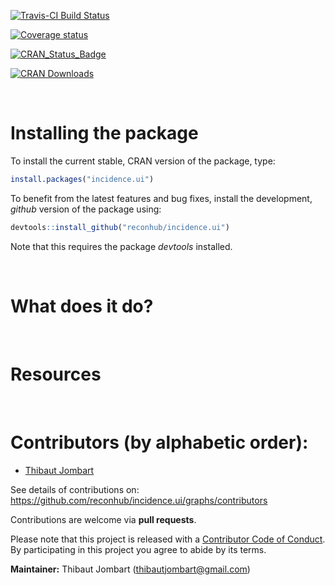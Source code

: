 



[![Travis-CI Build Status](https://travis-ci.org/reconhub/incidence.ui.svg?branch=master)](https://travis-ci.org/reconhub/incidence.ui)

[![Coverage status](https://ci.appveyor.com/api/projects/status/98263wear2w7h1tp/branch/master?svg=true)](https://ci.appveyor.com/project/thibautjombart/incidence-ui/branch/master)

[![CRAN_Status_Badge](http://www.r-pkg.org/badges/version/incidence.ui)](https://cran.r-project.org/package=incidence.ui)

[![CRAN Downloads](https://cranlogs.r-pkg.org/badges/incidence.ui)](https://cran.r-project.org/package=incidence.ui)


<br>

# Installing the package

To install the current stable, CRAN version of the package, type:

```r
install.packages("incidence.ui")
```

To benefit from the latest features and bug fixes, install the development, *github* version of the package using:

```r
devtools::install_github("reconhub/incidence.ui")
```

Note that this requires the package *devtools* installed.



<br>

# What does it do?





<br>

# Resources

<br>



# Contributors (by alphabetic order):
- [Thibaut Jombart](https://github.com/thibautjombart)

See details of contributions on:
<br>
https://github.com/reconhub/incidence.ui/graphs/contributors


Contributions are welcome via **pull requests**.

Please note that this project is released with a [Contributor Code of Conduct](CONDUCT.md). By participating in this project you agree to abide by its terms.

**Maintainer:** Thibaut Jombart (thibautjombart@gmail.com)
